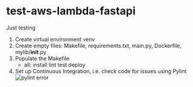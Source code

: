 # test-aws-lambda-fastapi
Just testing

1. Create virtual environment venv
2. Create empty files: Makefile, requirements.txt, main.py, Dockerfile, mylib/__init__.py
3. Populate the Makefile
    - all: install lint test deploy
4. Set up Continuous Integration, i.e. check code for issues using Pylint
![pylint error](https://user-images.githubusercontent.com/9938598/206826810-69873457-18a1-4aa8-a0b5-ecaa9ef80c60.png)
